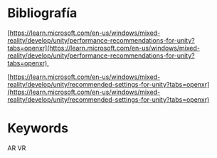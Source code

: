 # Bibliografía

[https://learn.microsoft.com/en-us/windows/mixed-reality/develop/unity/performance-recommendations-for-unity?tabs=openxr](https://learn.microsoft.com/en-us/windows/mixed-reality/develop/unity/performance-recommendations-for-unity?tabs=openxr) 

[https://learn.microsoft.com/en-us/windows/mixed-reality/develop/unity/recommended-settings-for-unity?tabs=openxr](https://learn.microsoft.com/en-us/windows/mixed-reality/develop/unity/recommended-settings-for-unity?tabs=openxr)

# Keywords

AR VR
